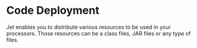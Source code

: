 
# Code Deployment
Jet enables you to distribute various resources to be used in your processors. Those resources can be a class files, JAR files or any type of files.
